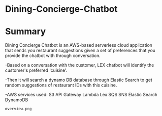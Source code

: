 # Dining-Concierge-Chatbot 

# Summary

Dining Concierge Chatbot is an AWS-based serverless cloud application that sends you restaurant suggestions given a set of preferences that you provide the chatbot with through conversation.

  -Based on a conversation with the customer, LEX chatbot will identify the customer's preferred 'cuisine'.

  -Then it will search a dynamo DB database through Elastic Search to get random suggestions of restaurant IDs with this cuisine.
  
  -AWS services used:
    S3
    API Gateway
    Lambda
    Lex
    SQS
    SNS
    Elastic Search
    DynamoDB
    
    overview.png
